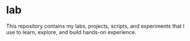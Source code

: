 # lab
This repository contains my labs, projects, scripts, and experiments that I use to learn, explore, and build hands-on experience.

